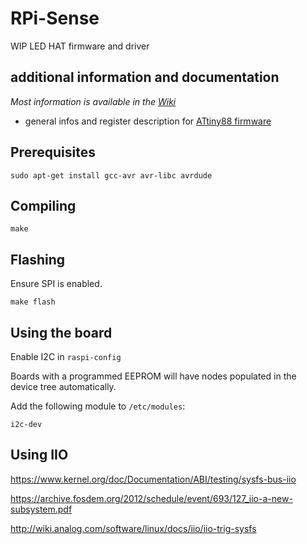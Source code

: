 # RPi-Sense

WIP LED HAT firmware and driver

## additional information and documentation

*Most information is available in the [Wiki](https://github.com/march42/rpi-sense/wiki)*

- general infos and register description for [ATtiny88 firmware](https://github.com/march42/rpi-sense/wiki/Sense-Hat---ATtiny88)

## Prerequisites

`sudo apt-get install gcc-avr avr-libc avrdude`

## Compiling

`make`

## Flashing

Ensure SPI is enabled.

`make flash`

## Using the board

Enable I2C in `raspi-config`

Boards with a programmed EEPROM will have nodes populated in the device tree automatically.

Add the following module to `/etc/modules`:

```
i2c-dev
```

## Using IIO

https://www.kernel.org/doc/Documentation/ABI/testing/sysfs-bus-iio

https://archive.fosdem.org/2012/schedule/event/693/127_iio-a-new-subsystem.pdf

http://wiki.analog.com/software/linux/docs/iio/iio-trig-sysfs
